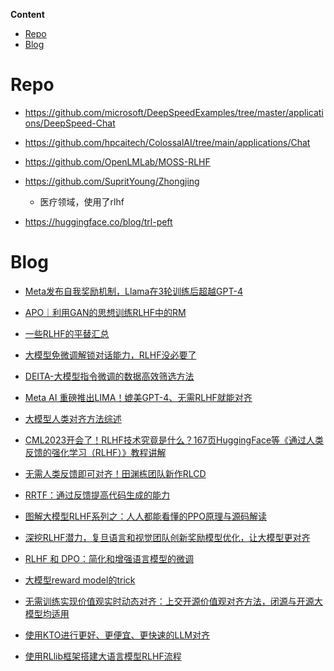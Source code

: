 **Content**
<!-- TOC -->

- [Repo](#repo)
- [Blog](#blog)

<!-- /TOC -->


# Repo

- https://github.com/microsoft/DeepSpeedExamples/tree/master/applications/DeepSpeed-Chat

- https://github.com/hpcaitech/ColossalAI/tree/main/applications/Chat

- https://github.com/OpenLMLab/MOSS-RLHF

- https://github.com/SupritYoung/Zhongjing
  - 医疗领域，使用了rlhf

- https://huggingface.co/blog/trl-peft

# Blog

- [Meta发布自我奖励机制，Llama在3轮训练后超越GPT-4](https://zhuanlan.zhihu.com/p/680274984)

- [APO｜利用GAN的思想训练RLHF中的RM](https://zhuanlan.zhihu.com/p/674776494)

- [一些RLHF的平替汇总](https://zhuanlan.zhihu.com/p/667152180)

- [大模型免微调解锁对话能力，RLHF没必要了](https://zhuanlan.zhihu.com/p/670682075)

- [DEITA-大模型指令微调的数据高效筛选方法](https://zhuanlan.zhihu.com/p/675928711)

- [Meta AI 重磅推出LIMA！媲美GPT-4、无需RLHF就能对齐](https://mp.weixin.qq.com/s/sbIa-fIHvMlp-2aYtCtVLQ)

- [大模型人类对齐方法综述](https://mp.weixin.qq.com/s/Hzi5MtjsS6dk1br7DzJOGQ)

- [CML2023开会了！RLHF技术究竟是什么？167页HuggingFace等《通过人类反馈的强化学习（RLHF）》教程讲解](https://mp.weixin.qq.com/s/BX3m0c0NSuG6hesb_3gguw)

- [无需人类反馈即可对齐！田渊栋团队新作RLCD](https://mp.weixin.qq.com/s/sQolnpmBdCufVVR8q6GG8w)

- [RRTF：通过反馈提高代码生成的能力](https://mp.weixin.qq.com/s/3lgztkBGlfCdHwygDggBbw)

- [图解大模型RLHF系列之：人人都能看懂的PPO原理与源码解读](https://mp.weixin.qq.com/s/J8c7rEmkQH4lBj1pWntv9w)

- [深挖RLHF潜力，复旦语言和视觉团队创新奖励模型优化，让大模型更对齐](https://mp.weixin.qq.com/s/BSaGLikARlvM8yitYtlA3w)

- [RLHF 和 DPO：简化和增强语言模型的微调](https://mp.weixin.qq.com/s/-5nzriCsoZIL3FKZxzbONw)

- [大模型reward model的trick](https://mp.weixin.qq.com/s/G69w-Y2Jb_SgtvLcjCs_3g)

- [无需训练实现价值观实时动态对齐：上交开源价值观对齐方法，闭源与开源大模型均适用](https://mp.weixin.qq.com/s/_CB0LBQVI_2NBiX63pyYSA)

- [使用KTO进行更好、更便宜、更快速的LLM对齐](https://mp.weixin.qq.com/s/vFrcW43jhraZT8ZaDBxl7A)

- [使用RLlib框架搭建大语言模型RLHF流程](https://zhuanlan.zhihu.com/p/648215474)


